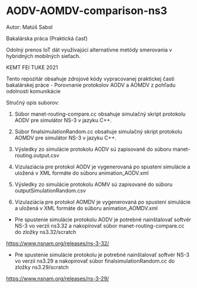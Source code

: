 # AODV-AOMDV-comparison-ns3

Autor: Matúš Sabol

Bakalárska práca (Praktická časť)

Odolný prenos IoT dát využívajúci alternatívne metódy smerovania v hybridných mobilných sieťach.

KEMT FEI TUKE 2021

Tento repozitár obsahuje zdrojové kódy vypracovanej praktickej časti bakalárskej práce - Porovnanie protokolov AODV a AOMDV z pohľadu odolnosti komunikácie


Stručný opis suborov:

1. Súbor manet-routing-compare.cc obsahuje simulačný skript protokolu AODV pre simulátor NS-3 v jazyku C++.

2. Súbor finalsimulationRandom.cc obsahuje simulačný skript protokolu AOMDV pre simulátor NS-3 v jazyku C++.

3. Výsledky zo simulácie protokolu AODV sú zapisované do súboru manet-routing.output.csv

4. Vizulaziácia pre protokol AODV je vygenerovaná po spustení simulácie a uložená v XML formáte do súboru animation_AODV.xml

5. Výsledky zo simulácie protokolu AOMV sú zapisované do súboru outputSimulationRandom.csv

6. Vizulaziácia pre protokol AOMDV je vygenerovaná po spustení simulácie a uložená v XML formáte do súboru animation_AOMDV.xml

 
- Pre spustenie simulácie protokolu AODV je potrebné nainštalovať softvér NS-3 vo verzii ns3.32 a nakopírovať súbor manet-routing-compare.cc do zložky ns3.32/scratch

https://www.nsnam.org/releases/ns-3-32/

- Pre spustenie simulácie protokolu je potrebné nainštalovať softvér NS-3 vo verzii ns3.29 a nakopírovať súbor finalsimulationRandom.cc do zložky ns3.29/scratch

https://www.nsnam.org/releases/ns-3-29/
